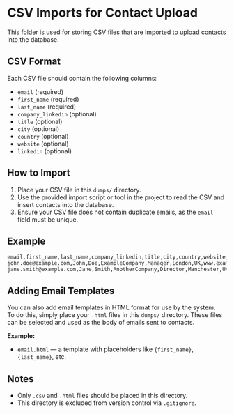 # CSV Imports for Contact Upload

This folder is used for storing CSV files that are imported to upload contacts into the database.

## CSV Format

Each CSV file should contain the following columns:

- `email` (required)
- `first_name` (required)
- `last_name` (required)
- `company_linkedin` (optional)
- `title` (optional)
- `city` (optional)
- `country` (optional)
- `website` (optional)
- `linkedin` (optional)

## How to Import

1. Place your CSV file in this `dumps/` directory.
2. Use the provided import script or tool in the project to read the CSV and insert contacts into the database.
3. Ensure your CSV file does not contain duplicate emails, as the `email` field must be unique.

## Example

```csv
email,first_name,last_name,company_linkedin,title,city,country,website,linkedin
john.doe@example.com,John,Doe,ExampleCompany,Manager,London,UK,www.example.com,https://linkedin.com/in/johndoe
jane.smith@example.com,Jane,Smith,AnotherCompany,Director,Manchester,UK,www.another.com,https://linkedin.com/in/janesmith
```

## Adding Email Templates

You can also add email templates in HTML format for use by the system.  
To do this, simply place your `.html` files in this `dumps/` directory. These files can be selected and used as the body of emails sent to contacts.

**Example:**
- `email.html` — a template with placeholders like `{first_name}`, `{last_name}`, etc.

## Notes

- Only `.csv` and `.html` files should be placed in this directory.
- This directory is excluded from version control via `.gitignore`.